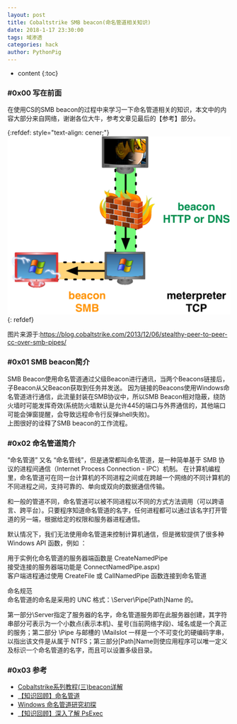 ```yaml
---
layout: post
title: Cobaltstrike SMB beacon(命名管道相关知识) 
date: 2018-1-17 23:30:00
tags: 域渗透
categories: hack 
author: PythonPig
---
```

* content
{:toc}


### \#0x00 写在前面 
在使用CS的SMB beacon的过程中来学习一下命名管道相关的知识，本文中的内容大部分来自网络，谢谢各位大牛，参考文章见最后的【参考】部分。  

{:refdef: style="text-align: cener;"}
![smb beacon](https://github.com/PythonPig/PythonPig.github.io/blob/master/images/Cobaltstrike%20SMB%20beacon(命名管道相关知识)%20/smb%20beacon.png?raw=true)
{: refdef}




图片来源于:https://blog.cobaltstrike.com/2013/12/06/stealthy-peer-to-peer-cc-over-smb-pipes/
### \#0x01 SMB beacon简介
SMB Beacon使用命名管道通过父级Beacon进行通讯，当两个Beacons链接后，子Beacon从父Beacon获取到任务并发送。
因为链接的Beacons使用Windows命名管道进行通信，此流量封装在SMB协议中，所以SMB Beacon相对隐蔽，绕防火墙时可能发挥奇效(系统防火墙默认是允许445的端口与外界通信的，其他端口可能会弹窗提醒，会导致远程命令行反弹shell失败)。  
上图很好的诠释了SMB beacon的工作流程。  

### \#0x02 命名管道简介
“命名管道” 又名 “命名管线”，但是通常都叫命名管道，是一种简单基于 SMB 协议的进程间通信（Internet Process Connection - IPC）机制。 在计算机编程里，命名管道可在同一台计算机的不同进程之间或在跨越一个网络的不同计算机的不同进程之间，支持可靠的、单向或双向的数据通信传输。  

和一般的管道不同，命名管道可以被不同进程以不同的方式方法调用（可以跨语言、跨平台）。只要程序知道命名管道的名字，任何进程都可以通过该名字打开管道的另一端，根据给定的权限和服务器进程通信。  

默认情况下，我们无法使用命名管道来控制计算机通信，但是微软提供了很多种 Windows API 函数，例如 ：  

用于实例化命名管道的服务器端函数是 CreateNamedPipe  
接受连接的服务器端功能是 ConnectNamedPipe.aspx)  
客户端进程通过使用 CreateFile 或 CallNamedPipe 函数连接到命名管道  

命名规范  
命名管道的命名是采用的 UNC 格式：\\Server\Pipe\[Path]Name 的。  

第一部分\\Server指定了服务器的名字，命名管道服务即在此服务器创建，其字符串部分可表示为一个小数点(表示本机)、星号(当前网络字段)、域名或是一个真正的服务；第二部分 \Pipe 与邮槽的 \Mailslot 一样是一个不可变化的硬编码字串，以指出该文件是从属于 NTFS；第三部分[Path]Name则使应用程序可以唯一定义及标识一个命名管道的名字，而且可以设置多级目录。  
 

### \#0x03 参考
* [Cobaltstrike系列教程(三)beacon详解](https://blog.csdn.net/qq_26091745/article/details/98103437)
* [【知识回顾】命名管道](https://rcoil.me/2019/11/%E3%80%90%E7%9F%A5%E8%AF%86%E5%9B%9E%E9%A1%BE%E3%80%91%E5%91%BD%E5%90%8D%E7%AE%A1%E9%81%93/)
* [Windows 命名管道研究初探](https://www.anquanke.com/post/id/190207#h2-0)
* [【知识回顾】深入了解 PsExec](https://rcoil.me/2019/08/%E3%80%90%E7%9F%A5%E8%AF%86%E5%9B%9E%E9%A1%BE%E3%80%91%E6%B7%B1%E5%85%A5%E4%BA%86%E8%A7%A3%20PsExec/)
